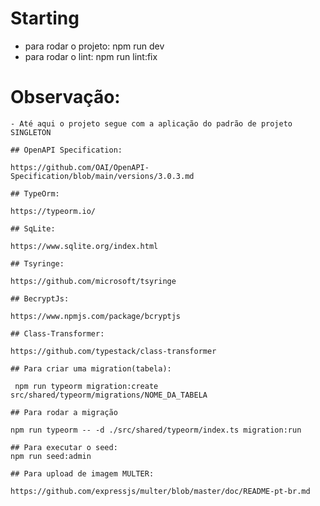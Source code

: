 # Starting

  - para rodar o projeto: npm run dev
  - para rodar o lint: npm run lint:fix

  # Observação:
    - Até aqui o projeto segue com a aplicação do padrão de projeto SINGLETON

    ## OpenAPI Specification:

    https://github.com/OAI/OpenAPI-Specification/blob/main/versions/3.0.3.md

    ## TypeOrm:

    https://typeorm.io/

    ## SqLite:

    https://www.sqlite.org/index.html

    ## Tsyringe:

    https://github.com/microsoft/tsyringe

    ## BecryptJs:

    https://www.npmjs.com/package/bcryptjs

    ## Class-Transformer:

    https://github.com/typestack/class-transformer

    ## Para criar uma migration(tabela):

     npm run typeorm migration:create src/shared/typeorm/migrations/NOME_DA_TABELA

    ## Para rodar a migração

    npm run typeorm -- -d ./src/shared/typeorm/index.ts migration:run

    ## Para executar o seed:
    npm run seed:admin

    ## Para upload de imagem MULTER:

    https://github.com/expressjs/multer/blob/master/doc/README-pt-br.md

